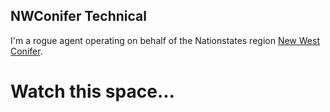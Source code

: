 ## NWConifer Technical

I'm a rogue agent operating on behalf of the Nationstates region [New West Conifer](https://www.nationstates.net/region=new_west_conifer).

# Watch this space...

